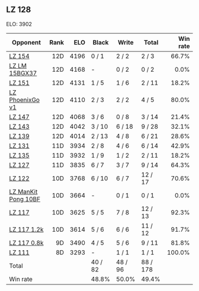 ## LZ 128 ##

ELO: 3902

Opponent | Rank | ELO | Black | Write | Total | Win rate
---------|-----:|----:|-------|-------|-------|-------:
[LZ 154](LZ%20154.md) | 12D | 4196 | 0 / 1 | 2 / 2 | 2 / 3 | 66.7%
[LZ LM 15BGX37](LZ%20LM%2015BGX37.md) | 12D | 4168 | - | 0 / 2 | 0 / 2 | 0.0%
[LZ 151](LZ%20151.md) | 12D | 4131 | 1 / 5 | 1 / 6 | 2 / 11 | 18.2%
[LZ PhoenixGo v1](LZ%20PhoenixGo%20v1.md) | 12D | 4110 | 2 / 3 | 2 / 2 | 4 / 5 | 80.0%
[LZ 147](LZ%20147.md) | 12D | 4068 | 3 / 6 | 0 / 8 | 3 / 14 | 21.4%
[LZ 143](LZ%20143.md) | 12D | 4042 | 3 / 10 | 6 / 18 | 9 / 28 | 32.1%
[LZ 139](LZ%20139.md) | 12D | 4014 | 2 / 13 | 4 / 8 | 6 / 21 | 28.6%
[LZ 131](LZ%20131.md) | 11D | 3934 | 2 / 8 | 4 / 6 | 6 / 14 | 42.9%
[LZ 135](LZ%20135.md) | 11D | 3932 | 1 / 9 | 1 / 2 | 2 / 11 | 18.2%
[LZ 127](LZ%20127.md) | 11D | 3835 | 6 / 7 | 3 / 7 | 9 / 14 | 64.3%
[LZ 122](LZ%20122.md) | 10D | 3768 | 6 / 10 | 6 / 7 | 12 / 17 | 70.6%
[LZ ManKit Pong 10BF](LZ%20ManKit%20Pong%2010BF.md) | 10D | 3664 | - | 0 / 1 | 0 / 1 | 0.0%
[LZ 117](LZ%20117.md) | 10D | 3625 | 5 / 5 | 7 / 8 | 12 / 13 | 92.3%
[LZ 117 1.2k](LZ%20117%201.2k.md) | 10D | 3614 | 5 / 6 | 6 / 6 | 11 / 12 | 91.7%
[LZ 117 0.8k](LZ%20117%200.8k.md) | 9D | 3490 | 4 / 5 | 5 / 6 | 9 / 11 | 81.8%
[LZ 111](LZ%20111.md) | 8D | 3293 | - | 1 / 1 | 1 / 1 | 100.0%
Total | | | 40 / 82 | 48 / 96 | 88 / 178 | 
Win rate| | | 48.8% | 50.0% | 49.4% | 
